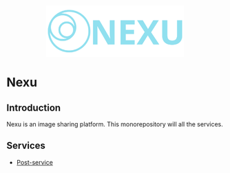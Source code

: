 <p align="center">
  <img src="./docs/nexu_logo_with_name.svg" width="320" alt="Architect Logo" /></a>
</p>

# Nexu

## Introduction
Nexu is an image sharing platform. This monorepository will all the services.

## Services

- [Post-service](./post-service/)
